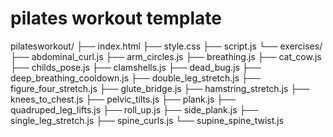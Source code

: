 # pilates workout template

pilatesworkout/
├── index.html
├── style.css
├── script.js
└── exercises/
    ├── abdominal_curl.js
    ├── arm_circles.js
    ├── breathing.js
    ├── cat_cow.js
    ├── childs_pose.js
    ├── clamshells.js
    ├── dead_bug.js
    ├── deep_breathing_cooldown.js
    ├── double_leg_stretch.js
    ├── figure_four_stretch.js
    ├── glute_bridge.js
    ├── hamstring_stretch.js
    ├── knees_to_chest.js
    ├── pelvic_tilts.js
    ├── plank.js
    ├── quadruped_leg_lifts.js
    ├── roll_up.js
    ├── side_plank.js
    ├── single_leg_stretch.js
    ├── spine_curls.js
    └── supine_spine_twist.js

